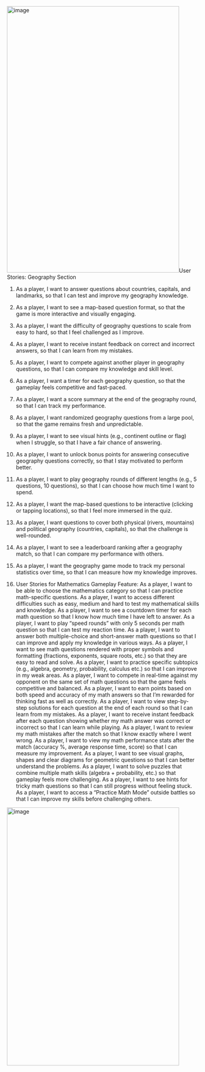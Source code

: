 <img width="451" height="696" alt="image" src="https://github.com/user-attachments/assets/a1065250-49a2-49fe-8d9a-de318af014a6" />User Stories: Geography Section
1. As a player, I want to answer questions about countries, capitals, and landmarks, so that I can test and improve my geography knowledge.
2. As a player, I want to see a map-based question format, so that the game is more interactive and visually engaging.
3. As a player, I want the difficulty of geography questions to scale from easy to hard, so that I feel challenged as I improve.
4. As a player, I want to receive instant feedback on correct and incorrect answers, so that I can learn from my mistakes.
5. As a player, I want to compete against another player in geography questions, so that I can compare my knowledge and skill level.
6. As a player, I want a timer for each geography question, so that the gameplay feels competitive and fast-paced.
7. As a player, I want a score summary at the end of the geography round, so that I can track my performance.
8. As a player, I want randomized geography questions from a large pool, so that the game remains fresh and unpredictable.
9. As a player, I want to see visual hints (e.g., continent outline or flag) when I struggle, so that I have a fair chance of answering.
10. As a player, I want to unlock bonus points for answering consecutive geography questions correctly, so that I stay motivated to perform better.
11. As a player, I want to play geography rounds of different lengths (e.g., 5 questions, 10 questions), so that I can choose how much time I want to spend.
12. As a player, I want the map-based questions to be interactive (clicking or tapping locations), so that I feel more immersed in the quiz.
13. As a player, I want questions to cover both physical (rivers, mountains) and political geography (countries, capitals), so that the challenge is well-rounded.
14. As a player, I want to see a leaderboard ranking after a geography match, so that I can compare my performance with others.
15. As a player, I want the geography game mode to track my personal statistics over time, so that I can measure how my knowledge improves.

16. User Stories for Mathematics Gameplay Feature:
As a player, I want to be able to choose the mathematics category so that I can practice math-specific questions.
As a player, I want to access different difficulties such as easy, medium and hard to test my mathematical skills and knowledge.
As a player, I want to see a countdown timer for each math question so that I know how much time I have left to answer.
As a player, I want to play “speed rounds” with only 5 seconds per math question so that I can test my reaction time.
As a player, I want to answer both multiple-choice and short-answer math questions so that I can improve and apply my knowledge in various ways.
As a player, I want to see math questions rendered with proper symbols and formatting (fractions, exponents, square roots, etc.) so that they are easy to read and solve.
As a player, I want to practice specific subtopics (e.g., algebra, geometry, probability, calculus etc.) so that I can improve in my weak areas.
As a player, I want to compete in real-time against my opponent on the same set of math questions so that the game feels competitive and balanced.
As a player, I want to earn points based on both speed and accuracy of my math answers so that I’m rewarded for thinking fast as well as correctly.
As a player, I want to view step-by-step solutions for each question at the end of each round so that I can learn from my mistakes.
As a player, I want to receive instant feedback after each question showing whether my math answer was correct or incorrect so that I can learn while playing.
As a player, I want to review my math mistakes after the match so that I know exactly where I went wrong.
As a player, I want to view my math performance stats after the match (accuracy %, average response time, score) so that I can measure my improvement.
As a player, I want to see visual graphs, shapes and clear diagrams for geometric questions so that I can better understand the problems.
As a player, I want to solve puzzles that combine multiple math skills (algebra + probability, etc.) so that gameplay feels more challenging.
As a player, I want to see hints for tricky math questions so that I can still progress without feeling stuck.
As a player, I want to access a “Practice Math Mode” outside battles so that I can improve my skills before challenging others.
<img width="451" height="674" alt="image" src="https://github.com/user-attachments/assets/ad81362b-90b5-4274-b3d3-d96270525067" />

